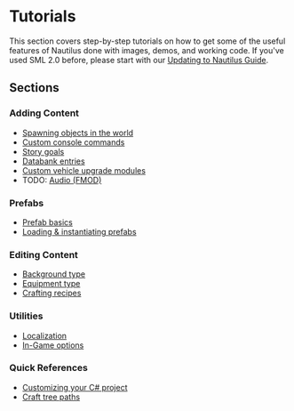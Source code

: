 # Tutorials

This section covers step-by-step tutorials on how to get some of the useful features of Nautilus done with images, demos, and working code. If you've used SML 2.0 before, please start with our [Updating to Nautilus Guide](../guides/sml2-to-nautilus.md).  

## Sections

### Adding Content
* [Spawning objects in the world](spawns.md)  
* [Custom console commands](console-commands.md)
* [Story goals](story-goals.md)
* [Databank entries](databank-entries.md)
* [Custom vehicle upgrade modules](vehicle-module.md)
* TODO: [Audio (FMOD)](https://www.youtube.com/watch?v=dQw4w9WgXcQ)

### Prefabs
* [Prefab basics](prefabs-overview.md)
* [Loading & instantiating prefabs](loading-and-instantiating-prefabs.md)

### Editing Content
* [Background type](background-type.md)
* [Equipment type](equipment-type.md)
* [Crafting recipes](crafting-recipes.md)


### Utilities
* [Localization](localization.md)
* [In-Game options](options.md)

### Quick References
* [Customizing your C# project](csproj-tutorials.md)
* [Craft tree paths](craft-tree-paths.md)
